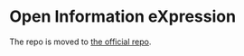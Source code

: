 # Open Information eXpression 

The repo is moved to [the official repo](github.com/baidu-research/oix).

